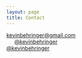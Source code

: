 ```yaml
---
layout: page
title: Contact
---
```


<P>
<a href="mailto:kevinbehringer@gmail.com"><i class="fas fa-envelope"></i>   kevinbehringer@gmail.com</a><Br />
<a href="http://twitter.com/kevinbehringer"><i class="fab fa-twitter" style="margin-right: 1.5em;"></i>@kevinbehringer</a><Br />
<a href="http://instagram.com/kevinbehringer"><i class="fab fa-instagram"></i> @kevinbehringer</a><br />
</p>
